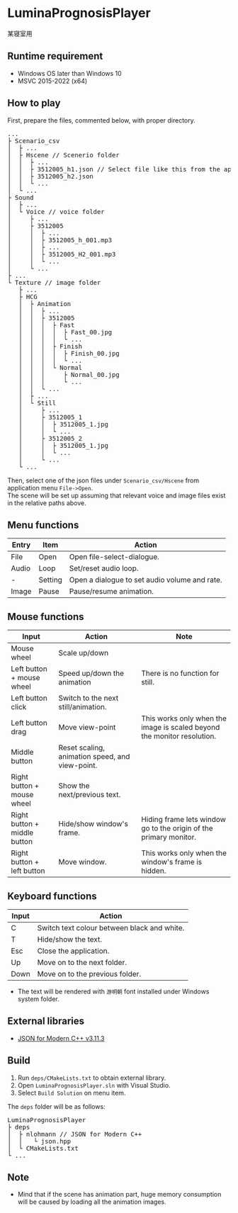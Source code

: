 # LuminaPrognosisPlayer
某寝室用

## Runtime requirement
- Windows OS later than Windows 10
- MSVC 2015-2022 (x64)

## How to play
First, prepare the files, commented below, with proper directory.

<pre>
...
├ Scenario_csv
│  ├ ...
│  ├ Hscene // Scenerio folder
│  │  ├ ...
│  │  ├ 3512005_h1.json // Select file like this from the application
│  │  ├ 3512005_h2.json
│  │  └ ...
│  └ ...
├ Sound
│  ├ ...
│  └ Voice // voice folder
│     ├ ...
│     ├ 3512005
│     │  ├ ...
│     │  ├ 3512005_h_001.mp3
│     │  ├ ...
│     │  ├ 3512005_H2_001.mp3
│     │  └ ...
│     └ ...
├ ...
└ Texture // image folder
   ├ ...
   ├ HCG
   │  ├ Animation
   │  │  ├ ...
   │  │  ├ 3512005
   │  │  │  ├ Fast
   │  │  │  │  ├ Fast_00.jpg
   │  │  │  │  └ ...
   │  │  │  ├ Finish
   │  │  │  │  ├ Finish_00.jpg
   │  │  │  │  └ ...
   │  │  │  └ Normal
   │  │  │     ├ Normal_00.jpg
   │  │  │     └ ...
   │  │  └ ...
   │  ├ ...
   │  └ Still
   │     ├ ...
   │     ├ 3512005_1
   │     │  ├ 3512005_1.jpg
   │     │  └ ...
   │     ├ 3512005_2
   │     │  ├ 3512005_1.jpg
   │     │  └ ...
   │     └ ...
   └ ...
</pre>

Then, select one of the json files under `Scenario_csv/Hscene` from application menu `File->Open`.  
The scene will be set up assuming that relevant voice and image files exist in the relative paths above.  

## Menu functions
| Entry | Item | Action |
| --- | --- | --- |
| File | Open | Open file-select-dialogue.
| Audio | Loop | Set/reset audio loop.
| - | Setting | Open a dialogue to set audio volume and rate.
| Image | Pause | Pause/resume animation.

## Mouse functions
| Input | Action | Note |
| --- | --- | --- |
| Mouse wheel | Scale up/down | |
| Left button + mouse wheel | Speed up/down the animation | There is no function for still. |
| Left button click | Switch to the next still/animation. | |
| Left button drag | Move view-point | This works only when the image is scaled beyond the monitor resolution. |
| Middle button | Reset scaling, animation speed, and view-point. | |
| Right button + mouse wheel | Show the next/previous text. | |
| Right button + middle button |Hide/show window's frame. | Hiding frame lets window go to the origin of the primary monitor. |
| Right button + left button | Move window. | This works only when the window's frame is hidden. |

## Keyboard functions
| Input | Action |
| --- | --- |
| C | Switch text colour between black and white. |
| T | Hide/show the text. |
| Esc | Close the application. |
| Up | Move on to the next folder. |
| Down | Move on to the previous folder. |

- The text will be rendered with `游明朝` font installed under Windows system folder.

## External libraries
- [JSON for Modern C++ v3.11.3](https://github.com/nlohmann/json/releases/tag/v3.11.3)

## Build
1. Run `deps/CMakeLists.txt` to obtain external library.
2. Open `LuminaPrognosisPlayer.sln` with Visual Studio.
3. Select `Build Solution` on menu item.

The `deps` folder will be as follows:
<pre>
LuminaPrognosisPlayer
├ deps
│  ├ nlohmann // JSON for Modern C++
│  │   └ json.hpp
│  └ CMakeLists.txt
└ ...
</pre>

## Note

- Mind that if the scene has animation part, huge memory consumption will be caused by loading all the animation images.
